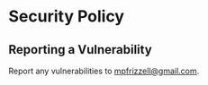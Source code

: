 # Security Policy

## Reporting a Vulnerability

Report any vulnerabilities to mpfrizzell@gmail.com.
